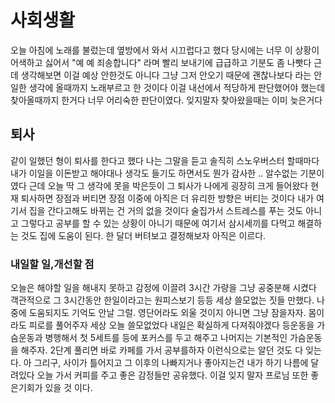 # 사회생활

오늘 아침에 노래를 불렀는데 옆방에서 와서 시끄럽다고 했다 당시에는 너무 이 상황이 어색하고 싫어서 "예 예 죄송합니다" 라며 빨리 보내기에 급급하고 기분도 좀 나빳다 근데 생각해보면 이걸 예상 안한것도 아니다 그냥 그저 안오기 때문에 괜찮나보다 라는 안일한 생각에 올때까지 노래부르고 한 것이다 이걸 내선에서 적당하게 판단했어야 했는데 찾아올때까지 한거다 너무 어리숙한 판단이였다. 잊지말자 찾아왔을때는 이미 늦은거다 

## 퇴사

같이 일했던 형이 퇴사를 한다고 했다 나는 그말을 듣고 솔직히 스노우버스터 할때마다 내가 이일을 이돈받고 해야대나 생각도 들기도 하면서도 뭔가 감사한 .. 알수없는 기분이였다 근데 오늘 딱 그 생각에 못을 박은듯이 그 퇴사가 나에게 굉장히 크게 들어왔다 현재 퇴사하면 장점과 버티면 장점 이중에 아직은 더 유리한 방향은 버티는 것이다 내가 여기서 집을 간다고해도 바뀌는 건 거의 없을 것이다 술집가서 스트레스를 푸는 것도 아니고 그렇다고 공부를 할 수 있는 상황이 아니기 때문에 여기서 삼시세끼를 다먹고 해결하는 것도 집에 도움이 된다. 한 달더 버텨보고 결정해보자 아직은 이르다.

### 내일할 일,개선할 점

오늘은 해야할 일을 해내지 못하고 감정에 이끌려 3시간 가량을 그냥 공중분해 시켰다 객관적으로 그 3시간동안 한일이라고는 원피스보기 등등 세상 쓸모없는 짓들 만했다. 나중에 도움되지도 기억도 안날 그럴. 영단어라도 외울 것이지 아니면 그냥 잠을자자. 몸이라도 피로를 풀어주자 세상 오늘 쓸모없었다
내일은 확실하게 다져줘야겠다 등운동을 가슴운동과 병행해서 첫 5세트를 등에 포커스를 두고 해주고 나머지는 기본적인 가슴운동을 해주자. 2단계 풀리면 바로 카페를 가서 공부를하자 이런식으로는 알던 것도 다 잊는다. 아 그리구, 사이가 틀어지고 그 이후의 나빠지거나 좋아지는건 내가 하기 나름에 달려있다 오늘 가서 커피를 주고 좋은 감정들만 공유했다. 이걸 잊지 말자 프로님 또한 좋은기회가 있을 것 이다.